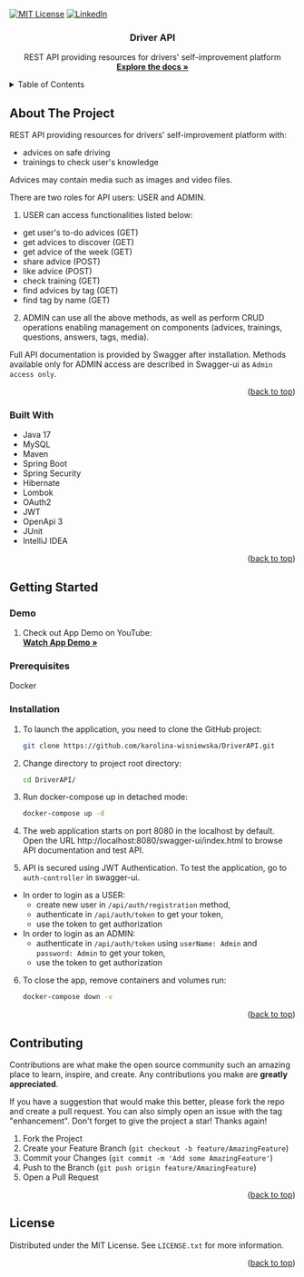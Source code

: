 <a id="readme-top"></a>
<!-- PROJECT SHIELDS -->
<!--
*** I'm using markdown "reference style" links for readability.
*** Reference links are enclosed in brackets [ ] instead of parentheses ( ).
*** See the bottom of this document for the declaration of the reference variables
*** for contributors-url, forks-url, etc. This is an optional, concise syntax you may use.
*** https://www.markdownguide.org/basic-syntax/#reference-style-links
-->

[![MIT License][license-shield]][license-url]
[![LinkedIn][linkedin-shield]][linkedin-url]
<div align="center">
<h3 align="center">Driver API</h3>
  <p align="center">
    REST API providing resources for drivers' self-improvement platform 
    <br />
    <a href="https://github.com/karolina-wisniewska/DriverAPI"><strong>Explore the docs »</strong></a>
    <br />
  </p>
</div>

<!-- TABLE OF CONTENTS -->
<details>
  <summary>Table of Contents</summary>
  <ol>
    <li>
      <a href="#about-the-project">About The Project</a>
      <ul>
        <li><a href="#built-with">Built With</a></li>
      </ul>
    </li>
    <li>
      <a href="#getting-started">Getting Started</a>
      <ul>
        <li><a href="#demo">Demo</a></li>
        <li><a href="#prerequisites">Prerequisites</a></li>
        <li><a href="#installation">Installation</a></li>
      </ul>
    </li>
    <li><a href="#contributing">Contributing</a></li>
    <li><a href="#license">License</a></li>
  </ol>
</details>


<a name="about-the-project"></a>
<!-- ABOUT THE PROJECT -->
## About The Project

REST API providing resources for drivers' self-improvement platform with:
- advices on safe driving 
- trainings to check user's knowledge

Advices may contain media such as images and video files.

There are two roles for API users: USER and ADMIN.

1. USER can access functionalities listed below:
- get user's to-do advices (GET)
- get advices to discover (GET)
- get advice of the week (GET)
- share advice (POST)
- like advice (POST)
- check training (GET)
- find advices by tag (GET)
- find tag by name (GET)

2. ADMIN can use all the above methods, as well as perform CRUD operations enabling management on components (advices, trainings, questions, answers, tags, media).

Full API documentation is provided by Swagger after installation. Methods available only for ADMIN access are described in Swagger-ui as `Admin access only`. 

<p align="right">(<a href="#readme-top">back to top</a>)</p>

<a id="built-with"></a>
### Built With
* Java 17
* MySQL
* Maven
* Spring Boot
* Spring Security
* Hibernate
* Lombok
* OAuth2
* JWT
* OpenApi 3
* JUnit
* IntelliJ IDEA
<p align="right">(<a href="#readme-top">back to top</a>)</p>

<a id="getting-started"></a>
<!-- GETTING STARTED -->
## Getting Started

<a id="demo"></a>
### Demo
1. Check out App Demo on YouTube:
   <br />
   <a href="https://www.youtube.com/watch?v=slIStjY72S4"><strong>Watch App Demo »</strong></a>
   <br />

<a id="prerequisities"></a>
### Prerequisites
Docker

<a id="installation"></a>
### Installation

1. To launch the application, you need to clone the GitHub project:
   ```sh
   git clone https://github.com/karolina-wisniewska/DriverAPI.git
   ```

2. Change directory to project root directory:
   ```sh
   cd DriverAPI/
   ```

3. Run docker-compose up in detached mode:
   ```sh
   docker-compose up -d
   ```

4. The web application starts on port 8080 in the localhost by default. Open the URL http://localhost:8080/swagger-ui/index.html to browse API documentation and test API.

5. API is secured using JWT Authentication. To test the application, go to `auth-controller` in swagger-ui.
- In order to login as a USER:
    - create new user in `/api/auth/registration` method,
    - authenticate in `/api/auth/token` to get your token,
    - use the token to get authorization
- In order to login as an ADMIN:
    - authenticate in `/api/auth/token` using `userName: Admin` and `password: Admin` to get your token,
    - use the token to get authorization

6. To close the app, remove containers and volumes run:
   ```sh
   docker-compose down -v
   ```

<p align="right">(<a href="#readme-top">back to top</a>)</p>

<a id="contributing"></a>
<!-- CONTRIBUTING -->
## Contributing

Contributions are what make the open source community such an amazing place to learn, inspire, and create. Any contributions you make are **greatly appreciated**.

If you have a suggestion that would make this better, please fork the repo and create a pull request. You can also simply open an issue with the tag "enhancement".
Don't forget to give the project a star! Thanks again!

1. Fork the Project
2. Create your Feature Branch (`git checkout -b feature/AmazingFeature`)
3. Commit your Changes (`git commit -m 'Add some AmazingFeature'`)
4. Push to the Branch (`git push origin feature/AmazingFeature`)
5. Open a Pull Request

<p align="right">(<a href="#readme-top">back to top</a>)</p>

<a id="license"></a>
<!-- LICENSE -->
## License

Distributed under the MIT License. See `LICENSE.txt` for more information.

<p align="right">(<a href="#readme-top">back to top</a>)</p>


<!-- MARKDOWN LINKS & IMAGES -->
<!-- https://www.markdownguide.org/basic-syntax/#reference-style-links -->
[license-shield]: https://img.shields.io/github/license/othneildrew/Best-README-Template.svg?style=for-the-badge
[license-url]: https://github.com/othneildrew/Best-README-Template/blob/master/LICENSE.txt
[linkedin-shield]: https://img.shields.io/badge/-LinkedIn-black.svg?style=for-the-badge&logo=linkedin&colorB=555
[linkedin-url]: https://linkedin.com/in/karolina-wi

